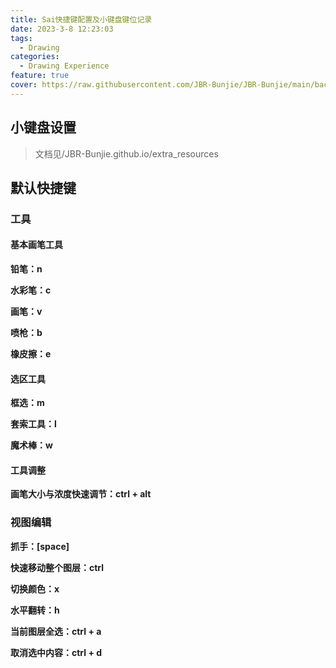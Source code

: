 ```yaml
---
title: Sai快捷键配置及小键盘键位记录
date: 2023-3-8 12:23:03
tags:
  - Drawing
categories:
  - Drawing Experience
feature: true
cover: https://raw.githubusercontent.com/JBR-Bunjie/JBR-Bunjie/main/back.jpg
---
```


## 小键盘设置

> 文档见/JBR-Bunjie.github.io/extra_resources

## 默认快捷键

### 工具

#### 基本画笔工具

**铅笔：n**

**水彩笔：c**

**画笔：v**

**喷枪：b**

**橡皮擦：e**



#### 选区工具

**框选：m**

**套索工具：l**

**魔术棒：w**



#### 工具调整

**画笔大小与浓度快速调节：ctrl + alt**





### 视图编辑

**抓手：[space]**

**快速移动整个图层：ctrl**



**切换颜色：x**

**水平翻转：h**

**当前图层全选：ctrl + a**

**取消选中内容：ctrl + d**


